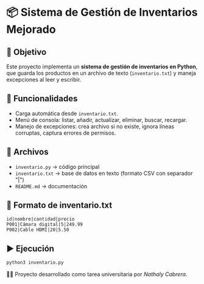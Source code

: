 # 📦 Sistema de Gestión de Inventarios Mejorado

## 🎯 Objetivo
Este proyecto implementa un **sistema de gestión de inventarios en Python**, que guarda los productos en un archivo de texto (`inventario.txt`) y maneja excepciones al leer y escribir.

## 🚀 Funcionalidades
- Carga automática desde `inventario.txt`.
- Menú de consola: listar, añadir, actualizar, eliminar, buscar, recargar.
- Manejo de excepciones: crea archivo si no existe, ignora líneas corruptas, captura errores de permisos.

## 📂 Archivos
- `inventario.py` → código principal
- `inventario.txt` → base de datos en texto (formato CSV con separador "|")
- `README.md` → documentación

## 📄 Formato de inventario.txt
```
id|nombre|cantidad|precio
P001|Cámara digital|5|249.99
P002|Cable HDMI|20|5.50
```

## ▶️ Ejecución
```bash
python3 inventario.py
```

👩‍💻 Proyecto desarrollado como tarea universitaria por *Nathaly Cabrera*.
